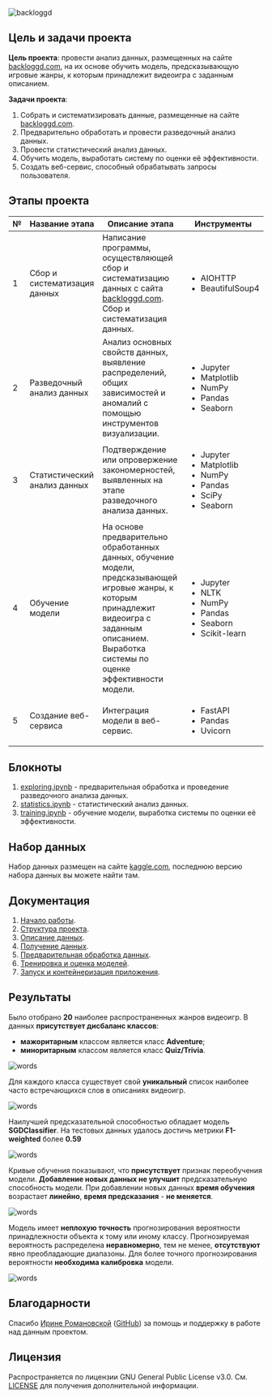 ![backloggd](resources/header.jpg)

## Цель и задачи проекта

**Цель проекта**: провести анализ данных, размещенных на сайте 
[backloggd.com](https://www.backloggd.com/), 
на их основе обучить модель, предсказывающую игровые жанры, 
к которым принадлежит видеоигра с заданным описанием.

**Задачи проекта**:
1. Собрать и систематизировать данные, 
размещенные на сайте [backloggd.com](https://www.backloggd.com/).
2. Предварительно обработать и провести разведочный анализ данных.
3. Провести статистический анализ данных.
4. Обучить модель, выработать систему по оценки её эффективности.
5. Создать веб-сервис, способный обрабатывать запросы пользователя.

## Этапы проекта 

<table>
    <thead>
        <tr>
            <th>№</th>
            <th>Название этапа</th>
            <th>Описание этапа</th>
            <th>Инструменты</th>
        </tr>
    </thead>
    <tbody>
        <tr>
            <td>1</td>
            <td>Сбор и систематизация данных</td>
            <td>
                Написание программы, осуществляющей сбор и систематизацию данных 
                с сайта <a href="https://www.backloggd.com">backloggd.com</a>.
                Сбор и систематизация данных.
            </td>
            <td> 
                <ul>
                    <li>AIOHTTP</li>
                    <li>BeautifulSoup4</li>
                </ul> 
            </td> 
        </tr>
         <tr>
            <td>2</td>
            <td>Разведочный анализ данных</td>
            <td>
                Анализ основных свойств данных, выявление распределений, 
                общих зависимостей и аномалий 
                с помощью инструментов визуализации.
            </td>
            <td> 
                <ul>
                    <li>Jupyter</li>
                    <li>Matplotlib</li>
                    <li>NumPy</li>
                    <li>Pandas</li>
                    <li>Seaborn</li>
                </ul> 
            </td>
        </tr>
        <tr>
            <td>3</td>
            <td>Статистический анализ данных</td>
            <td>
                Подтверждение или опровержение закономерностей, 
                выявленных на этапе разведочного анализа данных.
            </td>
            <td> 
                <ul>
                    <li>Jupyter</li>
                    <li>Matplotlib</li>
                    <li>NumPy</li>
                    <li>Pandas</li>
                    <li>SciPy</li>
                    <li>Seaborn</li>
                </ul> 
            </td>
        </tr>
        <tr>
        <td>4</td>
            <td>Обучение модели</td>
            <td>
                На основе предварительно обработанных данных, обучение модели, 
                предсказывающей игровые жанры, 
                к которым принадлежит видеоигра с заданным описанием. 
                Выработка системы по оценке эффективности модели.
            </td>
            <td> 
                <ul>
                    <li>Jupyter</li>
                    <li>NLTK</li>
                    <li>NumPy</li>
                    <li>Pandas</li>
                    <li>Seaborn</li>
                    <li>Scikit-learn</li>
                </ul> 
            </td>
        </tr>
        <tr>
            <td>5</td>
            <td>Создание веб-сервиса</td>
            <td>
                Интеграция модели в веб-сервис.
            </td>
            <td> 
                <ul>
                    <li>FastAPI</li>
                    <li>Pandas</li>
                    <li>Uvicorn</li>
                </ul> 
            </td>
        </tr>
    </tbody>
</table>

## Блокноты

1. [exploring.ipynb](notebooks/exploring.ipynb) - предварительная обработка 
и проведение разведочного анализа данных.
2. [statistics.ipynb](notebooks/statistics.ipynb) - статистический анализ данных.
3. [training.ipynb](notebooks/training.ipynb) - обучение модели, 
выработка системы по оценки её эффективности.

## Набор данных

Набор данных размещен на сайте 
[kaggle.com](https://www.kaggle.com/datasets/gsimonx37/backloggd/data), 
последнюю версию набора данных вы можете найти там.

## Документация

1. [Начало работы](docs/starting.md).
2. [Структура проекта](docs/structure.md).
3. [Описание данных](docs/data.md).
4. [Получение данных](docs/parsing.md).
5. [Предварительная обработка данных](docs/preprocessing.md).
6. [Тренировка и оценка моделей](docs/training.md).
7. [Запуск и контейнеризация приложения](docs/application.md).

## Результаты
Было отобрано **20** наиболее распространенных жанров видеоигр.
В данных **присутствует дисбаланс классов**:
- **мажоритарным** классом является класс **Adventure**; 
- **миноритарным** классом является класс **Quiz/Trivia**.

![words](resources/training/balance.png)

Для каждого класса существует свой **уникальный** список 
наиболее часто встречающихся слов в описаниях видеоигр.

![words](resources/training/words.png)

Наилучшей предсказательной способностью обладает модель **SGDClassifier**. 
На тестовых данных удалось достичь метрики **F1-weighted** более **0.59**

![words](resources/training/metrics.png)

Кривые обучения показывают, что **присутствует** признак переобучения модели. 
**Добавление новых данных не улучшит** предсказательную способность модели. 
При добавлении новых данных **время обучения** возрастает **линейно**,
**время предсказания** - **не меняется**.

![words](resources/training/scalability.png)

Модель имеет **неплохую точность** прогнозирования вероятности принадлежности 
объекта к тому или иному классу. 
Прогнозируемая вероятность распределена **неравномерно**, тем не менее, 
**отсутствуют** явно преобладающие диапазоны. 
Для более точного прогнозирования вероятности **необходима калибровка** модели.

![words](resources/training/calibration.png)

## Благодарности

Спасибо [Ирине Романовской](https://www.linkedin.com/in/irina-romanovsky-034338143/) 
([GitHub](https://github.com/needsomecats)) за помощь и поддержку 
в работе над данным проектом.


## Лицензия

Распространяется по лицензии GNU General Public License v3.0. 
См. [LICENSE](LICENSE.txt) для получения дополнительной информации.
